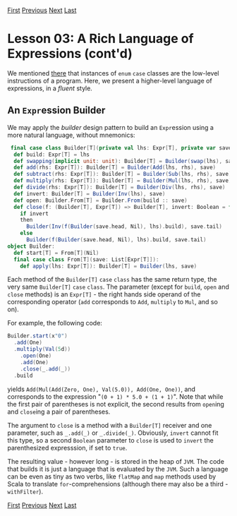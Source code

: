 [First](https://github.com/sjbiaga/kittens/blob/main/expr-01-trait/README.md) [Previous](https://github.com/sjbiaga/kittens/blob/main/expr-05-parser/README.md) [Next](https://github.com/sjbiaga/kittens/blob/main/expr-07-builder/README.md) [Last](https://github.com/sjbiaga/kittens/blob/main/expr-09-ring/README.md)

Lesson 03: A Rich Language of Expressions (cont'd)
==================================================

We mentioned [there](https://github.com/sjbiaga/kittens/blob/main/expr-02-eval/README.md) that instances of `enum` `case`
classes are the low-level instructions of a program. Here, we present a higher-level language of expressions, in a _fluent_
style.

An `Expr`ession Builder
-----------------------

We may apply the _builder_ design pattern to build an `Expr`ession using a more natural language, without mnemonics:

```Scala
 final case class Builder[T](private val lhs: Expr[T], private var save: List[Expr[T]]):
  def build: Expr[T] = lhs
  def swapping(implicit unit: unit): Builder[T] = Builder(swap(lhs), save)
  def add(rhs: Expr[T]): Builder[T] = Builder(Add(lhs, rhs), save)
  def subtract(rhs: Expr[T]): Builder[T] = Builder(Sub(lhs, rhs), save)
  def multiply(rhs: Expr[T]): Builder[T] = Builder(Mul(lhs, rhs), save)
  def divide(rhs: Expr[T]): Builder[T] = Builder(Div(lhs, rhs), save)
  def invert: Builder[T] = Builder(Inv(lhs), save)
  def open: Builder.From[T] = Builder.From(build :: save)
  def close(f: (Builder[T], Expr[T]) => Builder[T], invert: Boolean = false): Builder[T] =
    if invert
    then
      Builder(Inv(f(Builder(save.head, Nil), lhs).build), save.tail)
    else
      Builder(f(Builder(save.head, Nil), lhs).build, save.tail)
object Builder:
  def start[T] = From[T](Nil)
  final case class From[T](save: List[Expr[T]]):
    def apply(lhs: Expr[T]): Builder[T] = Builder(lhs, save)
```

Each method of the `Builder[T]` `case` `class` has the same return type, the very same `Builder[T]` `case` `class`. The
parameter (except for `build`, `open` and `close` methods) is an `Expr[T]` - the right hands side operand of the
corresponding operator (`add` corresponds to `Add`, `multiply` to `Mul`, and so on).

For example, the following code:

```Scala
Builder.start(x"0")
  .add(One)
  .multiply(Val(5d))
    .open(One)
    .add(One)
    .close(_.add(_))
  .build
```

yields `Add(Mul(Add(Zero, One), Val(5.0)), Add(One, One))`, and corresponds to the expression "`(0 + 1) * 5.0 + (1 + 1)`".
Note that while the first pair of parentheses is not explicit, the second results from `open`ing and `close`ing a pair of
parentheses.

The argument to `close` is a method with a `Builder[T]` receiver and one parameter, such as `_.add(_)` or `_.divide(_)`.
Obviously, `invert` cannot fit this type, so a second `Boolean` parameter to `close` is used to `invert` the parenthesized
expresssion, if set to `true`.

The resulting value - however long - is stored in the heap of `JVM`. The code that builds it is just a language that is
evaluated by the `JVM`. Such a language can be even as tiny as two verbs, like `flatMap` and `map` methods used by Scala to
translate `for`-comprehensions (although there may also be a third - `withFilter`).

[First](https://github.com/sjbiaga/kittens/blob/main/expr-01-trait/README.md) [Previous](https://github.com/sjbiaga/kittens/blob/main/expr-05-parser/README.md) [Next](https://github.com/sjbiaga/kittens/blob/main/expr-07-builder/README.md) [Last](https://github.com/sjbiaga/kittens/blob/main/expr-09-ring/README.md)

